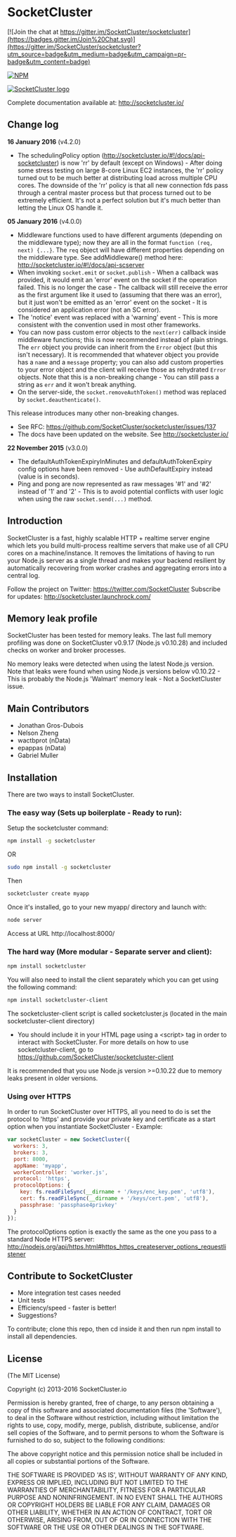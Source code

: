 SocketCluster
======

[![Join the chat at https://gitter.im/SocketCluster/socketcluster](https://badges.gitter.im/Join%20Chat.svg)](https://gitter.im/SocketCluster/socketcluster?utm_source=badge&utm_medium=badge&utm_campaign=pr-badge&utm_content=badge)

[![NPM](https://nodei.co/npm/socketcluster.png?stars&downloads&downloadRank)](https://nodei.co/npm/socketcluster/)

[![SocketCluster logo](https://raw.github.com/SocketCluster/socketcluster/master/assets/logo.png)](http://socketcluster.io/)

Complete documentation available at: http://socketcluster.io/

## Change log

**16 January 2016** (v4.2.0)

- The schedulingPolicy option (http://socketcluster.io/#!/docs/api-socketcluster) is now 'rr' by default (except on Windows) - After doing some stress testing on large 8-core Linux EC2 instances, the 'rr' policy turned out to be much better at distributing load across multiple CPU cores. The downside of the 'rr' policy is that all new connection fds pass through
a central master process but that process turned out to be extremely efficient. It's not a perfect solution but it's much better than letting the Linux OS handle it.

**05 January 2016** (v4.0.0)

- Middleware functions used to have different arguments (depending on the middleware type); now they are all in the format ```function (req, next) {...}```.
The ```req``` object will have different properties depending on the middleware type. See addMiddleware() method here: http://socketcluster.io/#!/docs/api-scserver
- When invoking ```socket.emit``` or ```socket.publish``` - When a callback was provided, it would emit an 'error' event on the socket if the operation failed.
This is no longer the case - The callback will still receive the error as the first argument like it used to (assuming that there was an error), but it
just won't be emitted as an 'error' event on the socket - It is considered an application error (not an SC error).
- The 'notice' event was replaced with a 'warning' event - This is more consistent with the convention used in most other frameworks.
- You can now pass custom error objects to the ```next(err)``` callback inside middleware functions; this is now recommended instead of plain strings.
The ```err``` object you provide can inherit from the ```Error``` object (but this isn't necessary). It is recommended that whatever object you provide has
a ```name``` and a ```message``` property; you can also add custom properties to your error object and the client will receive those as rehydrated ```Error``` objects. Note that this is a non-breaking change - You can still pass a string as ```err``` and it won't break anything.
- On the server-side, the ```socket.removeAuthToken()``` method was replaced by ```socket.deauthenticate()```.

This release introduces many other non-breaking changes.

- See RFC: https://github.com/SocketCluster/socketcluster/issues/137
- The docs have been updated on the website. See http://socketcluster.io/

**22 November 2015** (v3.0.0)

- The defaultAuthTokenExpiryInMinutes and defaultAuthTokenExpiry config options have been removed - Use authDefaultExpiry instead (value is in seconds).
- Ping and pong are now represented as raw messages '#1' and '#2' instead of '1' and '2' - This is to avoid potential conflicts with user logic when
using the raw ```socket.send(...)``` method.

## Introduction

SocketCluster is a fast, highly scalable HTTP + realtime server engine which lets you build multi-process
realtime servers that make use of all CPU cores on a machine/instance.
It removes the limitations of having to run your Node.js server as a single thread and makes your backend
resilient by automatically recovering from worker crashes and aggregating errors into a central log.

Follow the project on Twitter: https://twitter.com/SocketCluster
Subscribe for updates: http://socketcluster.launchrock.com/

## Memory leak profile

SocketCluster has been tested for memory leaks.
The last full memory profiling was done on SocketCluster v0.9.17 (Node.js v0.10.28) and included checks on worker and broker processes.

No memory leaks were detected when using the latest Node.js version.
Note that leaks were found when using Node.js versions below v0.10.22 - This is probably the Node.js 'Walmart' memory leak - Not a SocketCluster issue.

## Main Contributors

- Jonathan Gros-Dubois
- Nelson Zheng
- wactbprot (nData)
- epappas (nData)
- Gabriel Muller

## Installation

There are two ways to install SocketCluster.

### The easy way (Sets up boilerplate - Ready to run):

Setup the socketcluster command:

```bash
npm install -g socketcluster
```

OR

```bash
sudo npm install -g socketcluster
```

Then

```bash
socketcluster create myapp
```

Once it's installed, go to your new myapp/ directory and launch with:

```bash
node server
```

Access at URL http://localhost:8000/

### The hard way (More modular - Separate server and client):

```bash
npm install socketcluster
```

You will also need to install the client separately which you can get using the following command:

```bash
npm install socketcluster-client
```

The socketcluster-client script is called socketcluster.js (located in the main socketcluster-client directory)
- You should include it in your HTML page using a &lt;script&gt; tag in order to interact with SocketCluster.
For more details on how to use socketcluster-client, go to https://github.com/SocketCluster/socketcluster-client

It is recommended that you use Node.js version >=0.10.22 due to memory leaks present in older versions.

### Using over HTTPS

In order to run SocketCluster over HTTPS, all you need to do is set the protocol to 'https' and
provide your private key and certificate as a start option when you instantiate SocketCluster - Example:

```js
var socketCluster = new SocketCluster({
  workers: 3,
  brokers: 3,
  port: 8000,
  appName: 'myapp',
  workerController: 'worker.js',
  protocol: 'https',
  protocolOptions: {
    key: fs.readFileSync(__dirname + '/keys/enc_key.pem', 'utf8'),
    cert: fs.readFileSync(__dirname + '/keys/cert.pem', 'utf8'),
    passphrase: 'passphase4privkey'
  }
});
```

The protocolOptions option is exactly the same as the one you pass to a standard Node HTTPS server:
http://nodejs.org/api/https.html#https_https_createserver_options_requestlistener


## Contribute to SocketCluster

- More integration test cases needed
- Unit tests
- Efficiency/speed - faster is better!
- Suggestions?

To contribute; clone this repo, then cd inside it and then run npm install to install all dependencies.

## License

(The MIT License)

Copyright (c) 2013-2016 SocketCluster.io

Permission is hereby granted, free of charge, to any person obtaining a copy of this software and associated documentation files (the 'Software'), to deal in the Software without restriction, including without limitation the rights to use, copy, modify, merge, publish, distribute, sublicense, and/or sell copies of the Software, and to permit persons to whom the Software is furnished to do so, subject to the following conditions:

The above copyright notice and this permission notice shall be included in all copies or substantial portions of the Software.

THE SOFTWARE IS PROVIDED 'AS IS', WITHOUT WARRANTY OF ANY KIND, EXPRESS OR IMPLIED, INCLUDING BUT NOT LIMITED TO THE WARRANTIES OF MERCHANTABILITY, FITNESS FOR A PARTICULAR PURPOSE AND NONINFRINGEMENT. IN NO EVENT SHALL THE AUTHORS OR COPYRIGHT HOLDERS BE LIABLE FOR ANY CLAIM, DAMAGES OR OTHER LIABILITY, WHETHER IN AN ACTION OF CONTRACT, TORT OR OTHERWISE, ARISING FROM, OUT OF OR IN CONNECTION WITH THE SOFTWARE OR THE USE OR OTHER DEALINGS IN THE SOFTWARE.
